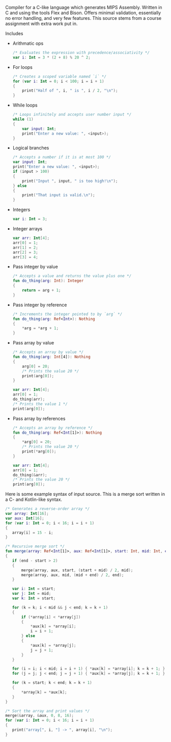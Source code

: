 Compiler for a C-like language which generates MIPS Assembly.  Written in C and using the tools Flex and Bison.  Offers minimal validation, essentially no error handling, and very few features.  This source stems from a course assignment with extra work put in.

Includes
 - Arithmatic ops
   ```kt
   /* Evaluates the expression with precedence/associativity */
   var i: Int = 3 * (2 + 8) % 20 ^ 2;
   ```
 - For loops
   ```kt
   /* Creates a scoped variable named `i` */
   for (var i: Int = 0; i < 100; i = i + 1)
   {
       print("Half of ", i, " is ", i / 2, "\n");
   }
   ```
 - While loops
   ```kt
   /* Loops infinitely and accepts user number input */
   while (1)
   {
       var input: Int;
       print("Enter a new value: ", <input>);
   }
   ```
 - Logical branches
   ```kt
   /* Accepts a number if it is at most 100 */
   var input: Int;
   print("Enter a new value: ", <input>);
   if (input > 100)
   {
       print("Input ", input, " is too high!\n");
   } else
   {
       print("That input is valid.\n");
   }
   ```
 - Integers
   ```kt
   var i: Int = 3;
   ```
 - Integer arrays
   ```kt
   var arr: Int[4];
   arr[0] = 1;
   arr[1] = 2;
   arr[2] = 3;
   arr[3] = 4;
   ```
 - Pass integer by value
   ```kt
   /* Accepts a value and returns the value plus one */
   fun do_thing(arg: Int): Integer
   {
       return = arg + 1;
   }
   ```
 - Pass integer by reference
   ```kt
   /* Increments the integer pointed to by `arg` */
   fun do_thing(arg: Ref<Int>): Nothing
   {
       *arg = *arg + 1;
   }
   ```
 - Pass array by value
   ```kt
   /* Accepts an array by value */
   fun do_thing(arg: Int[4]): Nothing
   {
       arg[0] = 20;
       /* Prints the value 20 */
       print(arg[0]);
   }
   
   var arr: Int[4];
   arr[0] = 1;
   do_thing(arr);
   /* Prints the value 1 */
   print(arg[0]);
   ```
 - Pass array by references
   ```kt
   /* Accepts an array by reference */
   fun do_thing(arg: Ref<Int[1]>): Nothing
   {
       *arg[0] = 20;
       /* Prints the value 20 */
       print(*arg[0]);
   }
   
   var arr: Int[4];
   arr[0] = 1;
   do_thing(&arr);
   /* Prints the value 20 */
   print(arg[0]);
   ```
 
 Here is some example syntax of input source.  This is a merge sort written in a C- and Kotlin-like syntax.
 
 ```kt
/* Generates a reverse-order array */
var array: Int[16];
var aux: Int[16];
for (var i: Int = 0; i < 16; i = i + 1)
{
    array[i] = 15 - i;
}

/* Recursive merge sort */
fun merge(array: Ref<Int[1]>, aux: Ref<Int[1]>, start: Int, mid: Int, end: Int): Nothing
{
    if (end - start > 2)
    {
        merge(array, aux, start, (start + mid) / 2, mid);
        merge(array, aux, mid, (mid + end) / 2, end);
    }

    var i: Int = start;
    var j: Int = mid;
    var k: Int = start;

    for (k = k; i < mid && j < end; k = k + 1)
    {
        if (*array[i] < *array[j])
        {
            *aux[k] = *array[i];
            i = i + 1;
        } else
        {
            *aux[k] = *array[j];
            j = j + 1;
        }
    }

    for (i = i; i < mid; i = i + 1) { *aux[k] = *array[i]; k = k + 1; }
    for (j = j; j < end; j = j + 1) { *aux[k] = *array[j]; k = k + 1; }

    for (k = start; k < end; k = k + 1)
    {
        *array[k] = *aux[k];
    }
}

/* Sort the array and print values */
merge(&array, &aux, 0, 8, 16);
for (var i: Int = 0; i < 16; i = i + 1)
{
    print("array[", i, "] -> ", array[i], "\n");
}
 ```
